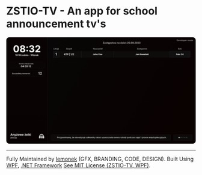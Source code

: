 # ZSTIO-TV - An app for school announcement tv's

<p align="center"><img src="https://raw.githubusercontent.com/lemonekq/zstio-tv/main/img/head.png"></p>
<hr>

Fully Maintained by [lemonek](https://github.com/lemonekq) (GFX, BRANDING, CODE, DESIGN).
Built Using [WPF](https://github.com/dotnet/wpf), [.NET Framework](https://dotnet.microsoft.com/en-us/)
[See MIT License (ZSTIO-TV, WPF)](https://github.com/lemonekq/zstio-tv/blob/main/LICENSE).
<br><br>
